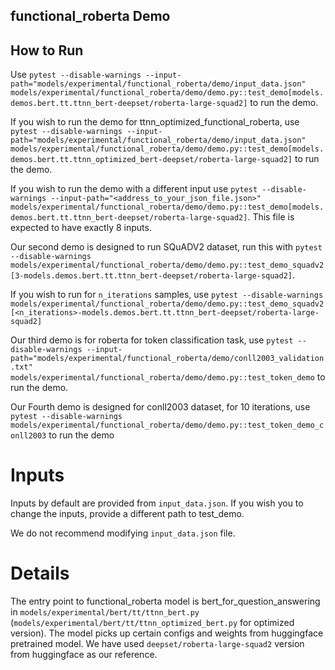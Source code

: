 ## functional_roberta Demo
## How to Run

Use `pytest --disable-warnings --input-path="models/experimental/functional_roberta/demo/input_data.json" models/experimental/functional_roberta/demo/demo.py::test_demo[models.demos.bert.tt.ttnn_bert-deepset/roberta-large-squad2]` to run the demo.

If you wish to run the demo for ttnn_optimized_functional_roberta, use `pytest --disable-warnings --input-path="models/experimental/functional_roberta/demo/input_data.json" models/experimental/functional_roberta/demo/demo.py::test_demo[models.demos.bert.tt.ttnn_optimized_bert-deepset/roberta-large-squad2]` to run the demo.

If you wish to run the demo with a different input use `pytest --disable-warnings --input-path="<address_to_your_json_file.json>" models/experimental/functional_roberta/demo/demo.py::test_demo[models.demos.bert.tt.ttnn_bert-deepset/roberta-large-squad2]`. This file is expected to have exactly 8 inputs.

Our second demo is designed to run SQuADV2 dataset, run this with `pytest --disable-warnings models/experimental/functional_roberta/demo/demo.py::test_demo_squadv2[3-models.demos.bert.tt.ttnn_bert-deepset/roberta-large-squad2]`.

If you wish to run for `n_iterations` samples, use `pytest --disable-warnings models/experimental/functional_roberta/demo/demo.py::test_demo_squadv2[<n_iterations>-models.demos.bert.tt.ttnn_bert-deepset/roberta-large-squad2]`


Our third demo is for roberta for token classification task, use `pytest --disable-warnings --input-path="models/experimental/functional_roberta/demo/conll2003_validation.txt" models/experimental/functional_roberta/demo/demo.py::test_token_demo` to run the demo.


Our Fourth demo is designed for conll2003 dataset, for 10 iterations, use `pytest --disable-warnings models/experimental/functional_roberta/demo/demo.py::test_token_demo_conll2003` to run the demo

# Inputs
Inputs by default are provided from `input_data.json`. If you wish you to change the inputs, provide a different path to test_demo.

We do not recommend modifying `input_data.json` file.

# Details
The entry point to  functional_roberta model is bert_for_question_answering in `models/experimental/bert/tt/ttnn_bert.py` (`models/experimental/bert/tt/ttnn_optimized_bert.py` for optimized version). The model picks up certain configs and weights from huggingface pretrained model. We have used `deepset/roberta-large-squad2` version from huggingface as our reference.
